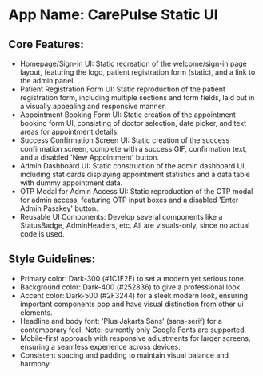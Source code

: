 # **App Name**: CarePulse Static UI

## Core Features:

- Homepage/Sign-in UI: Static recreation of the welcome/sign-in page layout, featuring the logo, patient registration form (static), and a link to the admin panel.
- Patient Registration Form UI: Static reproduction of the patient registration form, including multiple sections and form fields, laid out in a visually appealing and responsive manner.
- Appointment Booking Form UI: Static creation of the appointment booking form UI, consisting of doctor selection, date picker, and text areas for appointment details.
- Success Confirmation Screen UI: Static creation of the success confirmation screen, complete with a success GIF, confirmation text, and a disabled 'New Appointment' button.
- Admin Dashboard UI: Static construction of the admin dashboard UI, including stat cards displaying appointment statistics and a data table with dummy appointment data.
- OTP Modal for Admin Access UI: Static reproduction of the OTP modal for admin access, featuring OTP input boxes and a disabled 'Enter Admin Passkey' button.
- Reusable UI Components: Develop several components like a StatusBadge, AdminHeaders, etc. All are visuals-only, since no actual code is used.

## Style Guidelines:

- Primary color: Dark-300 (#1C1F2E) to set a modern yet serious tone.
- Background color: Dark-400 (#252836) to give a professional look.
- Accent color: Dark-500 (#2F3244) for a sleek modern look, ensuring important components pop and have visual distinction from other ui elements.
- Headline and body font: 'Plus Jakarta Sans' (sans-serif) for a contemporary feel. Note: currently only Google Fonts are supported.
- Mobile-first approach with responsive adjustments for larger screens, ensuring a seamless experience across devices.
- Consistent spacing and padding to maintain visual balance and harmony.